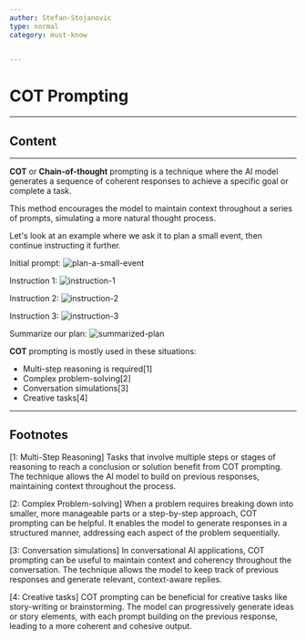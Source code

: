 ```yaml
---
author: Stefan-Stojanovic
type: normal
category: must-know
 

---
```


# COT Prompting

---

## Content

---

**COT** or **Chain-of-thought** prompting is a technique where the AI model generates a sequence of coherent responses to achieve a specific goal or complete a task. 

This method encourages the model to maintain context throughout a series of prompts, simulating a more natural thought process. 

Let's look at an example where we ask it to plan a small event, then continue instructing it further.

Initial prompt:
![plan-a-small-event](https://img.enkipro.com/f8f406b06861ddb2ab62d0971dc1a258.png)

Instruction 1:
![instruction-1](https://img.enkipro.com/cfd7d8af6464013ecc4b0b98b0e99f54.png)

Instruction 2:
![instruction-2](https://img.enkipro.com/727ccaf5a8e3a3775f649fecba9bfa1c.png)

Instruction 3:
![instruction-3](https://img.enkipro.com/a2a245d37a35a41c39a9fb806c9da86f.png)

Summarize our plan:
![summarized-plan](https://img.enkipro.com/b24b9bda7bcec348fbdc4e2a383b6845.png)


**COT** prompting is mostly used in these situations:
- Multi-step reasoning is required[1]
- Complex problem-solving[2]
- Conversation simulations[3]
- Creative tasks[4]


---
## Footnotes

[1: Multi-Step Reasoning]
Tasks that involve multiple steps or stages of reasoning to reach a conclusion or solution benefit from COT prompting. The technique allows the AI model to build on previous responses, maintaining context throughout the process.

[2: Complex Problem-solving]
When a problem requires breaking down into smaller, more manageable parts or a step-by-step approach, COT prompting can be helpful. It enables the model to generate responses in a structured manner, addressing each aspect of the problem sequentially.

[3: Conversation simulations]
In conversational AI applications, COT prompting can be useful to maintain context and coherency throughout the conversation. The technique allows the model to keep track of previous responses and generate relevant, context-aware replies.

[4: Creative tasks]
COT prompting can be beneficial for creative tasks like story-writing or brainstorming. The model can progressively generate ideas or story elements, with each prompt building on the previous response, leading to a more coherent and cohesive output.
